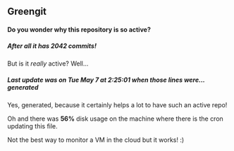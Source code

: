 ## Greengit

#### Do you wonder why this repository is so active?

##### After all it has 2042 commits!

But is it *really* active? Well...

##### Last update was on Tue May 7 at 2:25:01 when those lines were... generated

Yes, generated, because it certainly helps a lot to have such an active repo!

Oh and there was **56%** disk usage on the machine
where there is the cron updating this file.

Not the best way to monitor a VM in the cloud but it works! :)
